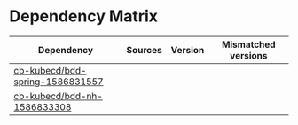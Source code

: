# Dependency Matrix

Dependency | Sources | Version | Mismatched versions
---------- | ------- | ------- | -------------------
[cb-kubecd/bdd-spring-1586831557](https://github.com/cb-kubecd/bdd-spring-1586831557.git) |  | []() | 
[cb-kubecd/bdd-nh-1586833308](https://github.com/cb-kubecd/bdd-nh-1586833308.git) |  | []() | 
